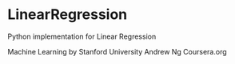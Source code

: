 # LinearRegression
Python implementation for Linear Regression

Machine Learning by Stanford University
Andrew Ng
Coursera.org
